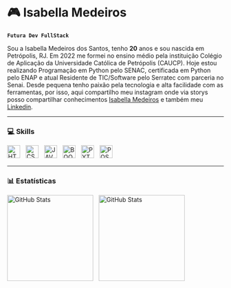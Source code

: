 # 🎮 Isabella Medeiros 

**`Futura Dev FullStack`**

Sou a Isabella Medeiros dos Santos, tenho **20** anos e sou nascida em Petrópolis, RJ. Em 2022 me formei no ensino médio pela instituição Colégio de Aplicação da Universidade Católica de Petrópolis (CAUCP). Hoje estou realizando Programação em Python pelo SENAC, certificada em Python pelo ENAP e atual Residente de TIC/Software pelo Serratec com parceria no Senai. Desde pequena tenho paixão pela tecnologia e alta facilidade com as ferramentas, por isso, aqui compartilho meu instagram onde via storys posso compartilhar conhecimentos [Isabella Medeiros](https://www.instagram.com/zt.isabella) e também meu [Linkedin](https://www.linkedin.com/in/isabella-medeiros-8b8772342?utm_source=share&utm_campaign=share_via&utm_content=profile&utm_medium=ios_app).

---

### 💻 Skills

<img 
    align="left"
    alt="HTML"
    title="HTML"
    width="30px"
    style="padding-right: 10px;"
    src="https://cdn.jsdelivr.net/gh/devicons/devicon@latest/icons/html5/html5-original.svg" 
/>

<img 
    align="left"
    alt="CSS"
    title="CSS"
    width="30px"
    style="padding-right: 10px;"
    src="https://cdn.jsdelivr.net/gh/devicons/devicon@latest/icons/css3/css3-original.svg"
/>

<img 
    align="left"
    alt="JAVASCRIPT"
    title="JAVASCRIPT"
    width="30px"
    style="padding-right: 10px;"
    src="https://cdn.jsdelivr.net/gh/devicons/devicon@latest/icons/javascript/javascript-original.svg"
/>

<img 
    align="left"
    alt="BOOTSTRAP"
    title="BOOTSTRAP"
    width="30px"
    style="padding-right: 10px;"
    src="https://cdn.jsdelivr.net/gh/devicons/devicon@latest/icons/bootstrap/bootstrap-original.svg"
/>
  
<img 
    align="left"
    alt="PYTHON"
    title="PYTHON"
    width="30px"
    style="padding-right: 10px;"
    src="https://cdn.jsdelivr.net/gh/devicons/devicon@latest/icons/python/python-original.svg"
/>

<img 
    align="left"
    alt="POSTGRE"
    title="POSTGRE"
    width="30px"
    style="padding-right: 10px;"
    src="https://cdn.jsdelivr.net/gh/devicons/devicon@latest/icons/postgresql/postgresql-original.svg"
/> 

<br/>
<br/>

---

### 📊 Estatísticas

<p>
  <img 
    align="left" 
    alt="GitHub Stats" 
    height="200" 
    style="padding-right: 10px;" 
    src="https://github-readme-stats.vercel.app/api?username=iamisabellams&show_icons=true&theme=tokyonight&include_all_commits=true&locale=pt-br" 
  />

<img 
      align="left" 
      alt="GitHub Stats" 
      height="200" 
      src="https://github-readme-stats.vercel.app/api/top-langs/?username=iamisabellams&theme=tokyonight&layout=compact&custom_title=Tecnologias&langs_count=9" 
  />

</p>


